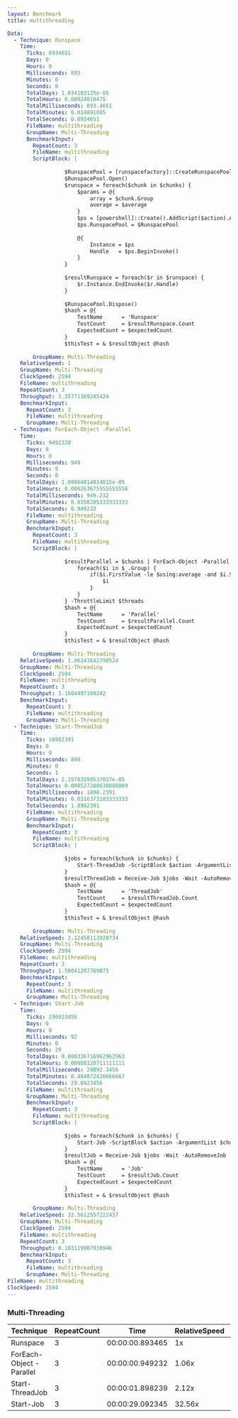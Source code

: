 ```yaml
---
layout: Benchmark
title: multithreading

Data: 
  - Technique: Runspace
    Time: 
      Ticks: 8934651
      Days: 0
      Hours: 0
      Milliseconds: 893
      Minutes: 0
      Seconds: 0
      TotalDays: 1.034103125e-05
      TotalHours: 0.00024818475
      TotalMilliseconds: 893.4651
      TotalMinutes: 0.014891085
      TotalSeconds: 0.8934651
      FileName: multithreading
      GroupName: Multi-Threading
      BenchmarkInput: 
        RepeatCount: 3
        FileName: multithreading
        ScriptBlock: |
          
                  $RunspacePool = [runspacefactory]::CreateRunspacePool(1, $threads)
                  $RunspacePool.Open()
                  $runspace = foreach($chunk in $chunks) {
                      $params = @{
                          array = $chunk.Group
                          average = $average
                      }
                      $ps = [powershell]::Create().AddScript($action).AddParameters($params)
                      $ps.RunspacePool = $RunspacePool
          
                      @{
                          Instance = $ps
                          Handle   = $ps.BeginInvoke()
                      }
                  }
          
                  $resultRunspace = foreach($r in $runspace) {
                      $r.Instance.EndInvoke($r.Handle)
                  }
          
                  $RunspacePool.Dispose()
                  $hash = @{
                      TestName      = 'Runspace'
                      TestCount     = $resultRunspace.Count
                      ExpectedCount = $expectedCount
                  }
                  $thisTest = & $resultObject @hash        
              
        GroupName: Multi-Threading
    RelativeSpeed: 1
    GroupName: Multi-Threading
    ClockSpeed: 2594
    FileName: multithreading
    RepeatCount: 3
    Throughput: 3.35771369245424
    BenchmarkInput: 
      RepeatCount: 3
      FileName: multithreading
      GroupName: Multi-Threading
  - Technique: ForEach-Object -Parallel
    Time: 
      Ticks: 9492320
      Days: 0
      Hours: 0
      Milliseconds: 949
      Minutes: 0
      Seconds: 0
      TotalDays: 1.09864814814815e-05
      TotalHours: 0.000263675555555556
      TotalMilliseconds: 949.232
      TotalMinutes: 0.0158205333333333
      TotalSeconds: 0.949232
      FileName: multithreading
      GroupName: Multi-Threading
      BenchmarkInput: 
        RepeatCount: 3
        FileName: multithreading
        ScriptBlock: |
          
                  $resultParallel = $chunks | ForEach-Object -Parallel {
                      foreach($i in $_.Group) {
                          if($i.FirstValue -le $using:average -and $i.SecondValue % 2) {
                              $i
                          }
                      }
                  } -ThrottleLimit $threads
                  $hash = @{
                      TestName      = 'Parallel'
                      TestCount     = $resultParallel.Count
                      ExpectedCount = $expectedCount
                  }
                  $thisTest = & $resultObject @hash        
              
        GroupName: Multi-Threading
    RelativeSpeed: 1.06241642790524
    GroupName: Multi-Threading
    ClockSpeed: 2594
    FileName: multithreading
    RepeatCount: 3
    Throughput: 3.1604497109242
    BenchmarkInput: 
      RepeatCount: 3
      FileName: multithreading
      GroupName: Multi-Threading
  - Technique: Start-ThreadJob
    Time: 
      Ticks: 18982391
      Days: 0
      Hours: 0
      Milliseconds: 898
      Minutes: 0
      Seconds: 1
      TotalDays: 2.19703599537037e-05
      TotalHours: 0.000527288638888889
      TotalMilliseconds: 1898.2391
      TotalMinutes: 0.0316373183333333
      TotalSeconds: 1.8982391
      FileName: multithreading
      GroupName: Multi-Threading
      BenchmarkInput: 
        RepeatCount: 3
        FileName: multithreading
        ScriptBlock: |
          
                  $jobs = foreach($chunk in $chunks) {
                      Start-ThreadJob -ScriptBlock $action -ArgumentList $chunk.Group, $average -ThrottleLimit $threads
                  }
                  $resultThreadJob = Receive-Job $jobs -Wait -AutoRemoveJob
                  $hash = @{
                      TestName      = 'ThreadJob'
                      TestCount     = $resultThreadJob.Count
                      ExpectedCount = $expectedCount
                  }
                  $thisTest = & $resultObject @hash        
              
        GroupName: Multi-Threading
    RelativeSpeed: 2.12458113920734
    GroupName: Multi-Threading
    ClockSpeed: 2594
    FileName: multithreading
    RepeatCount: 3
    Throughput: 1.58041207769875
    BenchmarkInput: 
      RepeatCount: 3
      FileName: multithreading
      GroupName: Multi-Threading
  - Technique: Start-Job
    Time: 
      Ticks: 290923456
      Days: 0
      Hours: 0
      Milliseconds: 92
      Minutes: 0
      Seconds: 29
      TotalDays: 0.000336716962962963
      TotalHours: 0.00808120711111111
      TotalMilliseconds: 29092.3456
      TotalMinutes: 0.484872426666667
      TotalSeconds: 29.0923456
      FileName: multithreading
      GroupName: Multi-Threading
      BenchmarkInput: 
        RepeatCount: 3
        FileName: multithreading
        ScriptBlock: |
          
                  $jobs = foreach($chunk in $chunks) {
                      Start-Job -ScriptBlock $action -ArgumentList $chunk.Group, $average
                  }
                  $resultJob = Receive-Job $jobs -Wait -AutoRemoveJob
                  $hash = @{
                      TestName      = 'Job'
                      TestCount     = $resultJob.Count
                      ExpectedCount = $expectedCount
                  }
                  $thisTest = & $resultObject @hash        
              
        GroupName: Multi-Threading
    RelativeSpeed: 32.5612557222437
    GroupName: Multi-Threading
    ClockSpeed: 2594
    FileName: multithreading
    RepeatCount: 3
    Throughput: 0.103119907938946
    BenchmarkInput: 
      RepeatCount: 3
      FileName: multithreading
      GroupName: Multi-Threading
FileName: multithreading
ClockSpeed: 2594
---
```



### Multi-Threading


|Technique               |RepeatCount|Time           |RelativeSpeed|Throughput|
|------------------------|-----------|---------------|-------------|----------|
|Runspace                |3          |00:00:00.893465|1x           |3.36/s    |
|ForEach-Object -Parallel|3          |00:00:00.949232|1.06x        |3.16/s    |
|Start-ThreadJob         |3          |00:00:01.898239|2.12x        |1.58/s    |
|Start-Job               |3          |00:00:29.092345|32.56x       |0.1/s     |
